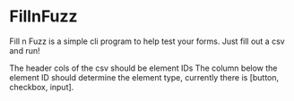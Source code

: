 # FillnFuzz

Fill n Fuzz is a simple cli program to help test your forms. Just fill out a csv and run!

The header cols of the csv should be element IDs
The column below the element ID should determine the element type, currently there is [button, checkbox, input].